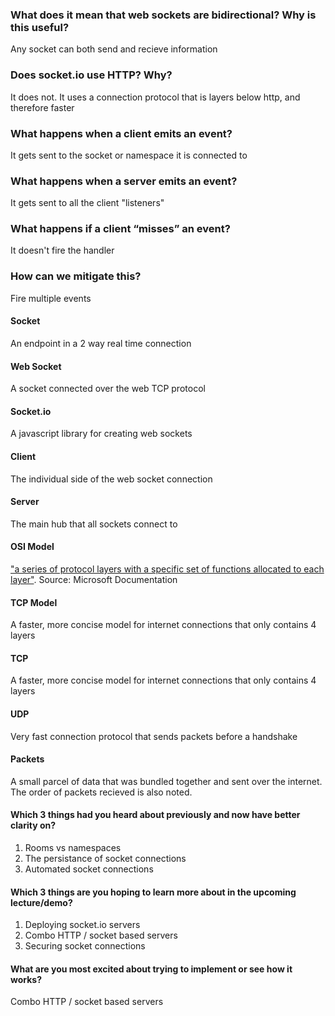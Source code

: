### What does it mean that web sockets are bidirectional? Why is this useful?
Any socket can both send and recieve information
### Does socket.io use HTTP? Why?
It does not. It uses a connection protocol that is layers below http, and therefore faster
### What happens when a client emits an event?
It gets sent to the socket or namespace it is connected to
### What happens when a server emits an event?
It gets sent to all the client "listeners"
### What happens if a client “misses” an event?
It doesn't fire the handler
### How can we mitigate this?
Fire multiple events

#### Socket
An endpoint in a 2 way real time connection
#### Web Socket
A socket connected over the web TCP protocol
#### Socket.io
A javascript library for creating web sockets
#### Client
The individual side of the web socket connection
#### Server
The main hub that all sockets connect to
#### OSI Model
 ["a series of protocol layers with a specific set of functions allocated to each layer"](https://docs.microsoft.com/en-us/windows-hardware/drivers/network/windows-network-architecture-and-the-osi-model). Source: Microsoft Documentation
#### TCP Model
A faster, more concise model for internet connections that only contains 4 layers
#### TCP
A faster, more concise model for internet connections that only contains 4 layers
#### UDP
Very fast connection protocol that sends packets before a handshake
#### Packets
A small parcel of data that was bundled together and sent over the internet. The order of packets recieved is also noted.

#### Which 3 things had you heard about previously and now have better clarity on?
1. Rooms vs namespaces
2. The persistance of socket connections
3. Automated socket connections
#### Which 3 things are you hoping to learn more about in the upcoming lecture/demo?
1. Deploying socket.io servers
2. Combo HTTP / socket based servers
3. Securing socket connections
#### What are you most excited about trying to implement or see how it works?
Combo HTTP / socket based servers
